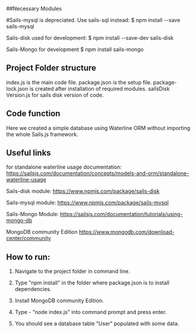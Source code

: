 ##Necessary Modules

#Sails-mysql is depreciated. Use sails-sql instead:
$ npm install --save sails-mysql

Sails-disk used for development:
$ npm install --save-dev sails-disk

Sails-Mongo for development
$ npm install sails-mongo

## Project Folder structure
index.js is the main code file.
package.json is the setup file.
package-lock.json is created after installation of required modules.
sailsDisk Version.js for sails disk version of code.

## Code function
Here we created a simple database using Waterline ORM without importing the whole Sails.js framework.

## Useful links

for standalone waterline usage documentation:
https://sailsjs.com/documentation/concepts/models-and-orm/standalone-waterline-usage

Sails-disk module:
https://www.npmjs.com/package/sails-disk

Sails-mysql module:
https://www.npmjs.com/package/sails-mysql

Sails-Mongo Module:
https://sailsjs.com/documentation/tutorials/using-mongo-db

MongoDB community Edition
https://www.mongodb.com/download-center/community

## How to run:
1. Navigate to the project folder in command line.

2. Type "npm install" in the folder where package.json is to install dependencies.

3. Install MongoDB community Edition.

3. Type - "node index.js" into command prompt and press enter.

4. You should see a database table "User" populated with some data.



